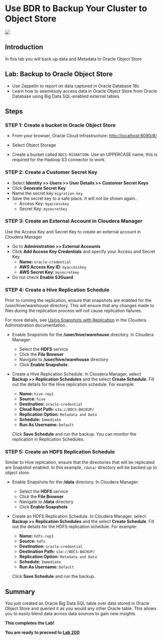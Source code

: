 # Use BDR to Backup Your Cluster to Object Store
  ![](images/100/Title-100.png)

## Introduction

In this lab you will back up data and Metadata to Oracle Object Store

## Lab:  Backup to Oracle Object Store

- Use Zeppelin to report on data captured in Oracle Database 18c
- Learn how to seamlessly access data in Oracle Object Store from Oracle Database using Big Data SQL-enabled external tables.

## Steps

### **STEP 1:** Create a bucket in Oracle Object Store

* From your browser, Oracle Cloud Infrastructure:
  [http://localhost:8090/#/](http://localhost:8090/#/)

* Select Object Storage

* Create a bucket called `BDCS-MIGRATION`.  Use an UPPERCASE name; this is required for the Hadoop S3 connector to work.

### **STEP 2:** Create a Customer Secret Key

* Select **Identity >> Users >> User Details >> Customer Secret Keys**
* Click **Generate Secret Key**
* Name the secret key `migration-key`
* Save the secret key to a safe place.  It will not be shown again..
    * Access Key: `myaccesskey`
    * Secret Key: `mysecretkey`


### **STEP 3:** Create an External Account in Cloudera Manager
Use the Access Key and Secret Key to create an external account in Cloudera Manager
* Go to **Administration >> External Accounts**
* Click **Add Access Key Credentials** and specify your Access and Secret Key
  * **Name:**  `oracle-credential`
  * **AWS Access Key ID:** `myaccesskey`
  * **AWS Secret Key:** `mysecretkey`
* Do not check **Enable S3Guard** 

### **STEP 4:** Create a Hive Replication Schedule
Prior to running the replication, ensure that snapshots are enabled for the /user/hive/warehouse directory.  This will ensure that any changes made to files during the replication process will not cause replication failures.

For more details, see [Using Snapshots with Replication](https://docs.cloudera.com/documentation/enterprise/5-15-x/topics/cm_bdr_snap_repl.html) in the Cloudera Administration documentation..

* Enable Snapshots for the **/user/hive/warehouse** directory.  In Cloudera Manager:
  * Select the **HDFS** service
  * Click the **File Browser**
  * Navigate to **/user/hive/warehouse** directory
  * Click **Enable Snapshots**

* Create a Hive Replication Schedule.  In Cloudera Manager, select **Backup >> Replication Schedules** and the select **Create Schedule**.  Fill out the details for the Hive replication schedule.  For example:

  * **Name:**  `hive-rep1`
  * **Source:** `hive`
  * **Destination:** `oracle-credential`
  * **Cloud Root Path:**  `s3a://BDCS-BACKUP/`
  * **Replication Option:**  `Metadata and Data`
  * **Schedule:** `Immediate`
  * **Run As Username:** `Default`
  
  Click **Save Schedule** and run the backup.  You can monitor the replication in Replication Schedules.

### **STEP 5:** Create an HDFS Replication Schedule
Similar to Hive replication, ensure that the directories that will be replicated are Snapshot enabled.  In this example, `/data/` directory will be backed up to object store.
* Enable Snapshots for the **/data** directory.  In Cloudera Manager:
  * Select the **HDFS** service
  * Click the **File Browser**
  * Navigate to **/data** directory
  * Click **Enable Snapshots**

* Create an HDFS Replication Schedule.  In Cloudera Manager, select **Backup >> Replication Schedules** and the select **Create Schedule**.  Fill out the details for the HDFS replication schedule.  For example:

  * **Name:**  `hdfs-rep1`
  * **Source:** `hdfs`
  * **Destination:** `oracle-credential`
  * **Destination Path:**  `s3a://BDCS-BACKUP/`
  * **Replication Option:**  `Metadata and Data`
  * **Schedule:** `Immediate`
  * **Run As Username:** `Default`
  
  Click **Save Schedule** and run the backup.
  

## Summary
You just created an Oracle Big Data SQL table over data stored in Oracle Object Store and queried it as you would any other Oracle table.  This allows you to easily blend data across data sources to gain new insights.

**This completes the Lab!**

**You are ready to proceed to [Lab 200](LabGuide200.md)**
